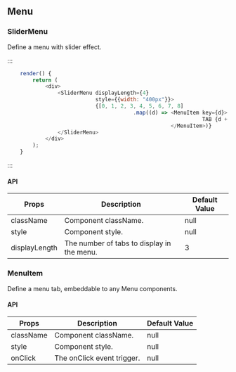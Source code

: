 ## Menu
### SliderMenu

Define a menu with slider effect.

:::
```js
    render() {
        return (
            <div>
                <SliderMenu displayLength={4}
                            style={{width: "400px"}}>
                            {[0, 1, 2, 3, 4, 5, 6, 7, 8]
                                        .map((d) => <MenuItem key={d}>
                                                              TAB {d + 1}
                                                    </MenuItem>)}
                </SliderMenu>
            </div>
        );
    }
```
:::

#### API

| Props | Description | Default Value |
| ------------- | ----------- | ----------- |
| className | Component className. | null |
| style | Component style. | null |
| displayLength | The number of tabs to display in the menu. | 3 |

### MenuItem

Define a menu tab, embeddable to any Menu components.

#### API

| Props | Description | Default Value |
| ------------- | ----------- | ----------- |
| className | Component className. | null |
| style | Component style. | null |
| onClick | The onClick event trigger. | null |


&nbsp;
